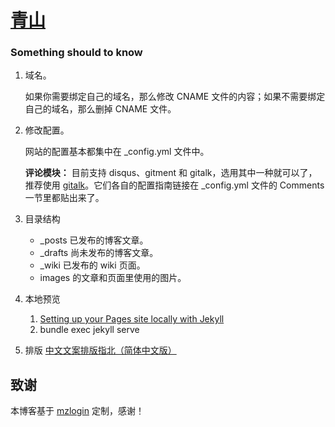 # [青山](https://xujs0813.github.io/gitpage/)

### Something should to know
1. 域名。

   如果你需要绑定自己的域名，那么修改 CNAME 文件的内容；如果不需要绑定自己的域名，那么删掉 CNAME 文件。

2. 修改配置。

   网站的配置基本都集中在 \_config.yml 文件中。

   **评论模块：** 目前支持 disqus、gitment 和 gitalk，选用其中一种就可以了，推荐使用 [gitalk][3]。它们各自的配置指南链接在 \_config.yml 文件的 Comments 一节里都贴出来了。

3. 目录结构
   * \_posts 已发布的博客文章。
   * \_drafts 尚未发布的博客文章。
   * \_wiki 已发布的 wiki 页面。
   * images 的文章和页面里使用的图片。

4. 本地预览
   1. [Setting up your Pages site locally with Jekyll][2]   
   2. bundle exec jekyll serve

5. 排版
   [中文文案排版指北（简体中文版）][1]

## 致谢

本博客基于 [mzlogin](https://github.com/mzlogin/mzlogin.github.io) 定制，感谢！


[1]: https://github.com/mzlogin/chinese-copywriting-guidelines
[2]: https://help.github.com/articles/setting-up-your-pages-site-locally-with-jekyll/
[3]: https://github.com/gitalk/gitalk

